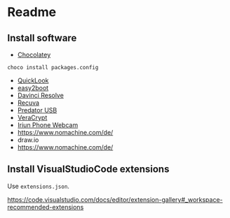 # Readme

## Install software

* [Chocolatey](https://chocolatey.org/)

```
choco install packages.config
```

* [QuickLook](https://www.microsoft.com/de-de/p/quicklook/9nv4bs3l1h4s?activetab=pivot:overviewtab)
* [easy2boot](https://www.easy2boot.com/download/)
* [Davinci Resolve](https://www.blackmagicdesign.com/products/davinciresolve/)
* [Recuva](https://www.ccleaner.com/recuva)
* [Predator USB](https://www.predator-usb.com/predator/en/index.php?n=Main.DownloadHome)
* [VeraCrypt](https://www.veracrypt.fr/en/Home.html)
* [Iriun Phone Webcam](https://iriun.com/)
* https://www.nomachine.com/de/
* draw.io
* https://www.nomachine.com/de/



## Install VisualStudioCode extensions

Use ```extensions.json```.

https://code.visualstudio.com/docs/editor/extension-gallery#_workspace-recommended-extensions
